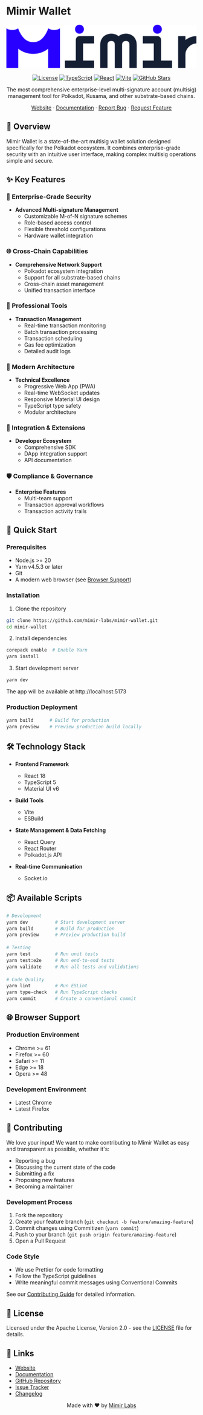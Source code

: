 # Mimir Wallet

<div align="center">

![Mimir Wallet](./src/assets/images/logo.png)

[![License](https://img.shields.io/badge/License-Apache%202.0-blue.svg)](https://opensource.org/licenses/Apache-2.0)
[![TypeScript](https://img.shields.io/badge/TypeScript-5.0-blue)](https://www.typescriptlang.org/)
[![React](https://img.shields.io/badge/React-18-blue)](https://reactjs.org/)
[![Vite](https://img.shields.io/badge/Vite-5.0-blue)](https://vitejs.dev/)
[![GitHub Stars](https://img.shields.io/github/stars/mimir-labs/mimir-wallet.svg)](https://github.com/mimir-labs/mimir-wallet/stargazers)

The most comprehensive enterprise-level multi-signature account (multisig) management tool for Polkadot, Kusama, and other substrate-based chains.

[Website](https://app.mimir.global) · [Documentation](https://docs.mimir.global) · [Report Bug](https://github.com/mimir-labs/mimir-wallet/issues) · [Request Feature](https://github.com/mimir-labs/mimir-wallet/issues)

</div>

## 🎯 Overview

Mimir Wallet is a state-of-the-art multisig wallet solution designed specifically for the Polkadot ecosystem. It combines enterprise-grade security with an intuitive user interface, making complex multisig operations simple and secure.

## ✨ Key Features

### 🔐 Enterprise-Grade Security
- **Advanced Multi-signature Management**
  - Customizable M-of-N signature schemes
  - Role-based access control
  - Flexible threshold configurations
  - Hardware wallet integration

### 🌐 Cross-Chain Capabilities
- **Comprehensive Network Support**
  - Polkadot ecosystem integration
  - Support for all substrate-based chains
  - Cross-chain asset management
  - Unified transaction interface

### 💼 Professional Tools
- **Transaction Management**
  - Real-time transaction monitoring
  - Batch transaction processing
  - Transaction scheduling
  - Gas fee optimization
  - Detailed audit logs

### 🚀 Modern Architecture
- **Technical Excellence**
  - Progressive Web App (PWA)
  - Real-time WebSocket updates
  - Responsive Material UI design
  - TypeScript type safety
  - Modular architecture

### 🔌 Integration & Extensions
- **Developer Ecosystem**
  - Comprehensive SDK
  - DApp integration support
  - API documentation

### 🛡️ Compliance & Governance
- **Enterprise Features**
  - Multi-team support
  - Transaction approval workflows
  - Transaction activity trails

## 🚀 Quick Start

### Prerequisites

- Node.js >= 20
- Yarn v4.5.3 or later
- Git
- A modern web browser (see [Browser Support](#-browser-support))

### Installation

1. Clone the repository
```bash
git clone https://github.com/mimir-labs/mimir-wallet.git
cd mimir-wallet
```

2. Install dependencies
```bash
corepack enable  # Enable Yarn
yarn install
```

3. Start development server
```bash
yarn dev
```

The app will be available at http://localhost:5173

### Production Deployment

```bash
yarn build      # Build for production
yarn preview    # Preview production build locally
```


## 🛠 Technology Stack

- **Frontend Framework**
  - React 18
  - TypeScript 5
  - Material UI v6

- **Build Tools**
  - Vite
  - ESBuild

- **State Management & Data Fetching**
  - React Query
  - React Router
  - Polkadot.js API

- **Real-time Communication**
  - Socket.io

## 📦 Available Scripts

```bash
# Development
yarn dev          # Start development server
yarn build        # Build for production
yarn preview      # Preview production build

# Testing
yarn test         # Run unit tests
yarn test:e2e     # Run end-to-end tests
yarn validate     # Run all tests and validations

# Code Quality
yarn lint         # Run ESLint
yarn type-check   # Run TypeScript checks
yarn commit       # Create a conventional commit
```

## 🌐 Browser Support

### Production Environment
- Chrome >= 61
- Firefox >= 60
- Safari >= 11
- Edge >= 18
- Opera >= 48

### Development Environment
- Latest Chrome
- Latest Firefox

## 🤝 Contributing

We love your input! We want to make contributing to Mimir Wallet as easy and transparent as possible, whether it's:

- Reporting a bug
- Discussing the current state of the code
- Submitting a fix
- Proposing new features
- Becoming a maintainer

### Development Process

1. Fork the repository
2. Create your feature branch (`git checkout -b feature/amazing-feature`)
3. Commit changes using Commitizen (`yarn commit`)
4. Push to your branch (`git push origin feature/amazing-feature`)
5. Open a Pull Request

### Code Style

- We use Prettier for code formatting
- Follow the TypeScript guidelines
- Write meaningful commit messages using Conventional Commits

See our [Contributing Guide](CONTRIBUTING.md) for detailed information.

## 📄 License

Licensed under the Apache License, Version 2.0 - see the [LICENSE](LICENSE) file for details.

## 🔗 Links

- [Website](https://app.mimir.global)
- [Documentation](https://docs.mimir.global)
- [GitHub Repository](https://github.com/mimir-labs/mimir-wallet)
- [Issue Tracker](https://github.com/mimir-labs/mimir-wallet/issues)
- [Changelog](CHANGELOG.md)


<div align="center">

Made with ❤️ by [Mimir Labs](https://mimir.global)

</div>
